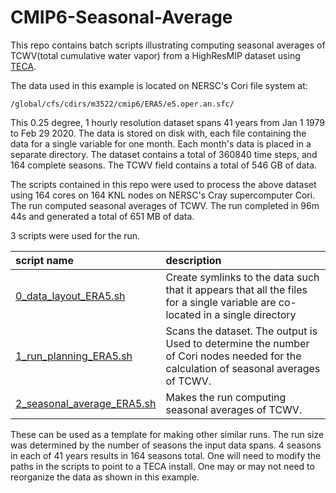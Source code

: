 CMIP6-Seasonal-Average
==========================
This repo contains batch scripts illustrating computing seasonal averages
of TCWV(total cumulative water vapor) from a HighResMIP dataset using
[TECA](https://github.com/LBL-EESA/TECA).

The data used in this example is located on NERSC's Cori file system at:
```
/global/cfs/cdirs/m3522/cmip6/ERA5/e5.oper.an.sfc/
```
This 0.25 degree, 1 hourly resolution dataset spans 41 years from Jan 1 1979 to
Feb 29 2020.  The data is stored on disk with, each file containing the data
for a single variable for one month. Each month's data is placed in a separate
directory.  The dataset contains a total of 360840 time steps, and 164 complete
seasons.  The TCWV field contains a total of 546 GB of data.

The scripts contained in this repo were used to process the above dataset using
164 cores on 164 KNL nodes on NERSC's Cray supercomputer Cori. The run
computed seasonal averages of TCWV. The run completed in 96m 44s and
generated a total of 651 MB of data.

3 scripts were used for the run.

| script name | description |
| :---- | :---- |
| [0_data_layout_ERA5.sh](0_data_layout_ERA5.sh) | Create symlinks to the data such that it appears that all the files for a single variable are co-located in a single directory |
| [1_run_planning_ERA5.sh](1_run_planning_ERA5.sh) | Scans the dataset. The output is Used to determine the number of Cori nodes needed for the calculation of seasonal averages of TCWV. |
| [2_seasonal_average_ERA5.sh](2_seasonal_average_ERA5.sh) | Makes the run computing seasonal averages of TCWV. |

These can be used as a template for making other similar runs. The run size was
determined by the number of seasons the input data spans. 4 seasons in each of
41 years results in 164 seasons total. One will need to modify the paths in the
scripts to point to a TECA install. One may or may not need to reorganize the
data as shown in this example.
